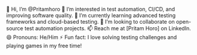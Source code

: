👋 Hi, I’m @Pritamhoro
👀 I’m interested in test automation, CI/CD, and improving software quality.
🌱 I’m currently learning advanced testing frameworks and cloud-based testing.
💞️ I’m looking to collaborate on open-source test automation projects.
📫 Reach me at [Pritam Horo] on LinkedIn.
😄 Pronouns: He/Him
⚡ Fun fact: I love solving testing challenges and playing games in my free time!
